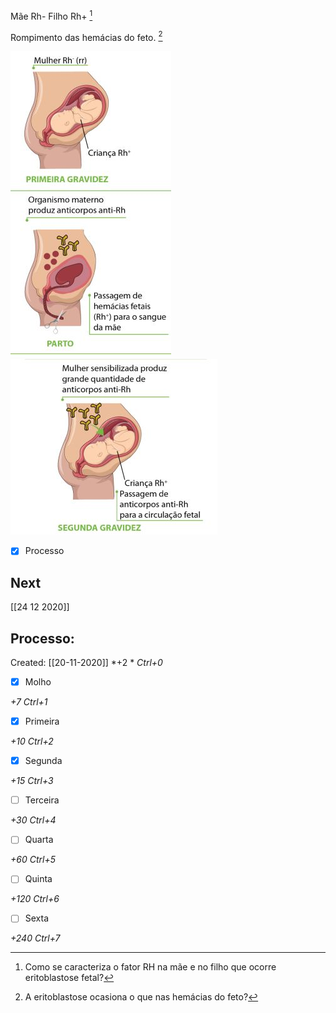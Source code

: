 Mãe  Rh-
Filho Rh+ [^1]

[^1]: Como se caracteriza o fator RH na mãe e no filho que ocorre eritoblastose fetal?

Rompimento das hemácias do feto. [^2]

[^2]: A eritoblastose ocasiona o que nas hemácias do feto? 

![](Imagens/paste-55de24aa264f1b0ab0a8c97288d2f56cd4c98e75.jpg)
![](Imagens/paste-9e293e5089cb0d37f7c2520026bb7f125153516d.jpg)

- [x] Processo 

## Next
[[24 12 2020]]
## Processo:
Created: [[20-11-2020]]
*+2 *  *Ctrl+0*
- [x] Molho  

*+7*  *Ctrl+1*

- [x] Primeira 

*+10*  *Ctrl+2*

- [x] Segunda

*+15*  *Ctrl+3*

- [ ] Terceira 

*+30*  *Ctrl+4*

- [ ] Quarta 

*+60*  *Ctrl+5*

- [ ] Quinta 

*+120*  *Ctrl+6*

- [ ] Sexta 

*+240*  *Ctrl+7*
